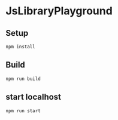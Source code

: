 # JsLibraryPlayground

## Setup
```npm install```

## Build
```npm run build```

## start localhost
```npm run start```

